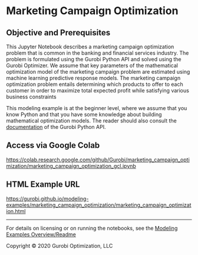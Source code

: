 # Marketing Campaign Optimization

## Objective and Prerequisites

This Jupyter Notebook describes a marketing campaign optimization problem that is common in the banking and financial 
services industry. The problem is formulated using the Gurobi Python API and solved using the Gurobi Optimizer. We assume 
that key parameters of the mathematical optimization model of the marketing campaign problem are estimated using machine 
learning predictive response models. The marketing campaign optimization problem entails determining which products to 
offer to each customer in order to maximize total expected profit while satisfying various business constraints

This modeling example is at the beginner level, where we assume that you know Python and that you have some knowledge about 
building mathematical optimization models. 
The reader should also consult the  [documentation](https://www.gurobi.com/resources/?category-filter=documentation)
of the Gurobi Python API.


## Access via Google Colab

https://colab.research.google.com/github/Gurobi/marketing_campaign_optimization/marketing_campaign_optimization_gcl.ipynb

## HTML Example URL

https://gurobi.github.io/modeling-examples/marketing_campaign_optimization/marketing_campaign_optimization.html


----
For details on licensing or on running the notebooks, see the [Modeling Examples Overview/Readme](https://github.com/Gurobi/modeling-examples/)


Copyright © 2020 Gurobi Optimization, LLC
